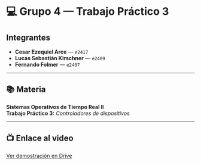 # 💻 Grupo 4 — Trabajo Práctico 3

## Integrantes

- **Cesar Ezequiel Arce** — `e2417`
- **Lucas Sebastián Kirschner** — `e2409`
- **Fernando Folmer** — `e2407`

---

## 📚 Materia

**Sistemas Operativos de Tiempo Real II**  
**Trabajo Práctico 3:** _Controladores de dispositivos_

---

## 📺 Enlace al video

[Ver demostración en Drive](https://drive.google.com/file/d/1k3lq7Cbn2WNo2NBAG1Pt1ElQEPtOBhvX/view?usp=drivesdk)